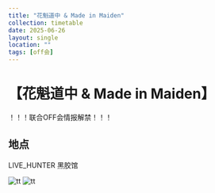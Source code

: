 ```yaml
---
title: "花魁道中 & Made in Maiden"
collection: timetable
date: 2025-06-26
layout: single
location: ""
tags: [off会]
---
```


# 【花魁道中 & Made in Maiden】
！！！联合OFF会情报解禁！！！
## 地点

LIVE_HUNTER 黑胶馆

![tt](/timetable/2025/06/26/1.jpg)
![tt](/timetable/2025/06/26/2.jpg)